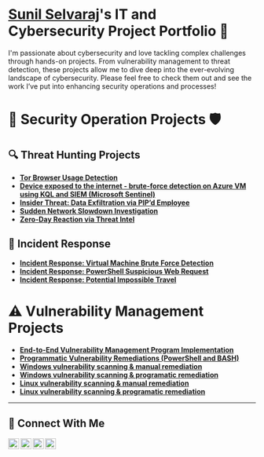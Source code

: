 # <a href="https://www.linkedin.com/in/sunilselvaraj/">Sunil Selvaraj</a>'s IT and Cybersecurity Project Portfolio 🔐

I'm passionate about cybersecurity and love tackling complex challenges through hands-on projects. From vulnerability management to threat detection, these projects allow me to dive deep into the ever-evolving landscape of cybersecurity. Please feel free to check them out and see the work I’ve put into enhancing security operations and processes!

# 🔐 Security Operation Projects 🛡️

## 🔍 Threat Hunting Projects

- **[Tor Browser Usage Detection](https://github.com/sunilselvaraj1/threat-hunting-scenario-tor)**
- **[Device exposed to the internet - brute-force detection on Azure VM using KQL and SIEM (Microsoft Sentinel)](https://github.com/sunilselvaraj1/brute-force-detection)**  
- **[Insider Threat: Data Exfiltration via PIP’d Employee](https://github.com/sunilselvaraj1/threat-hunting-data-exfiltration/blob/main/README.md)**
- **[Sudden Network Slowdown Investigation](https://github.com/sunilselvaraj1/)**
- **[Zero-Day Reaction via Threat Intel](https://github.com/sunilselvaraj1/)**

## 🚨 Incident Response

- **[Incident Response: Virtual Machine Brute Force Detection](https://github.com/sunilselvaraj1/)**
- **[Incident Response: PowerShell Suspicious Web Request](https://github.com/sunilselvaraj1/)**  
- **[Incident Response: Potential Impossible Travel](https://github.com/sunilselvaraj1/)**

#

# ⚠️ Vulnerability Management Projects

- **[End-to-End Vulnerability Management Program Implementation](https://github.com/sunilselvaraj1/vulnerability-management-program)**
- **[Programmatic Vulnerability Remediations (PowerShell and BASH)](https://github.com/sunilselvaraj1/programmatic-vulnerability-remediations)**
- **[Windows vulnerability scanning & manual remediation](https://github.com/sunilselvaraj1/)**
- **[Windows vulnerability scanning & programatic remediation](https://github.com/sunilselvaraj1/)**
- **[Linux vulnerability scanning & manual remediation](https://github.com/sunilselvaraj1/)**
- **[Linux vulnerability scanning & programatic remediation](https://github.com/sunilselvaraj1/)**

<hr/>

## 🤳 Connect With Me

[<img align="left" alt="sunilselvaraj | YouTube" width="22px" src="https://cdn.jsdelivr.net/npm/simple-icons@v3/icons/youtube.svg" />][youtube]
[<img align="left" alt="sunilselvaraj | Twitter" width="22px" src="https://cdn.jsdelivr.net/npm/simple-icons@v3/icons/twitter.svg" />][twitter]
[<img align="left" alt="sunilselvaraj | LinkedIn" width="22px" src="https://cdn.jsdelivr.net/npm/simple-icons@v3/icons/linkedin.svg" />][linkedin]
[<img align="left" alt="sunilselvaraj | Instagram" width="22px" src="https://cdn.jsdelivr.net/npm/simple-icons@v3/icons/instagram.svg" />][instagram]

[twitter]: https://twitter.com/___________
[youtube]: https://www.youtube.com/c/___________
[instagram]: https://www.instagram.com/___________
[linkedin]: https://linkedin.com/in/sunilselvaraj

<!--
<img width="35" alt="image" src="https://github.com/user-attachments/assets/2f41c7cd-5ea8-4475-b451-a37161b6c3fb"> 
<img width="35" alt="image" src="https://github.com/user-attachments/assets/77649969-9910-4994-8b96-74a116cfb2a8">
-->
